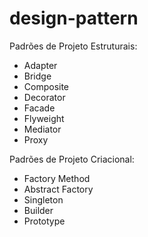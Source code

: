 # design-pattern

Padrões de Projeto Estruturais:

- Adapter
- Bridge
- Composite
- Decorator
- Facade
- Flyweight
- Mediator
- Proxy

Padrões de Projeto Criacional:

- Factory Method
- Abstract Factory
- Singleton
- Builder
- Prototype
